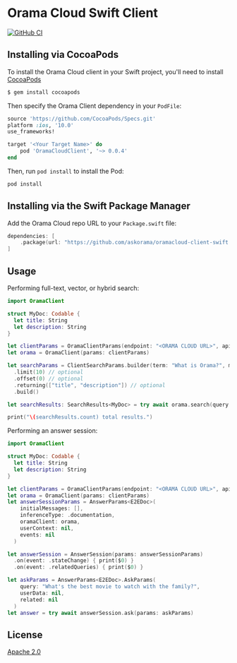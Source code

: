 # Orama Cloud Swift Client

[![GitHub CI](https://github.com/askorama/oramacloud-client-swift/actions/workflows/swift.yml/badge.svg)](https://github.com/askorama/oramacloud-client-swift/actions/workflows/swift.yml)

## Installing via CocoaPods

To install the Orama Cloud client in your Swift project, you'll need to install [CocoaPods](https://cocoapods.org/)

```sh
$ gem install cocoapods
```

Then specify the Orama Client dependency in your `PodFile`:

```ruby
source 'https://github.com/CocoaPods/Specs.git'
platform :ios, '10.0'
use_frameworks!

target '<Your Target Name>' do
    pod 'OramaCloudClient', '~> 0.0.4'
end
```

Then, run `pod install` to install the Pod:

```sh
pod install
```

## Installing via the Swift Package Manager

Add the Orama Cloud repo URL to your `Package.swift` file:

```swift
dependencies: [
    .package(url: "https://github.com/askorama/oramacloud-client-swift.git", from: "0.0.4")
]
```

## Usage

Performing full-text, vector, or hybrid search:

```swift
import OramaClient

struct MyDoc: Codable {
  let title: String
  let description: String
}

let clientParams = OramaClientParams(endpoint: "<ORAMA CLOUD URL>", apiKey: "<ORAMA CLOUD API KEY>")
let orama = OramaClient(params: clientParams)

let searchParams = ClientSearchParams.builder(term: "What is Orama?", mode: .fulltext) // Mode can be .vector or .hybrid too
  .limit(10) // optional
  .offset(0) // optional
  .returning(["title", "description"]) // optional
  .build()

let searchResults: SearchResults<MyDoc> = try await orama.search(query: searchParams)

print("\(searchResults.count) total results.")
```

Performing an answer session:

```swift
import OramaClient

struct MyDoc: Codable {
  let title: String
  let description: String
}

let clientParams = OramaClientParams(endpoint: "<ORAMA CLOUD URL>", apiKey: "<ORAMA CLOUD API KEY>")
let orama = OramaClient(params: clientParams)
let answerSessionParams = AnswerParams<E2EDoc>(
    initialMessages: [],
    inferenceType: .documentation,
    oramaClient: orama,
    userContext: nil,
    events: nil
  )

let answerSession = AnswerSession(params: answerSessionParams)
  .on(event: .stateChange) { print($0) }
  .on(event: .relatedQueries) { print($0) }

let askParams = AnswerParams<E2EDoc>.AskParams(
    query: "What's the best movie to watch with the family?",
    userData: nil,
    related: nil
  )
let answer = try await answerSession.ask(params: askParams)
```

## License

[Apache 2.0](/LICENSE.md)